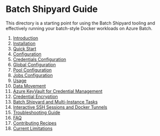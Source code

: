 # Batch Shipyard Guide
This directory is a starting point for using the Batch Shipyard tooling
and effectively running your batch-style Docker workloads on Azure Batch.

1. [Introduction](00-introduction.md)
2. [Installation](01-batch-shipyard-installation.md)
3. [Quick Start](02-batch-shipyard-quickstart.md)
4. [Configuration](10-batch-shipyard-configuration.md)
  1. [Credentials Configuration](11-batch-shipyard-configuration-credentials.md)
  2. [Global Configuration](12-batch-shipyard-configuration-global.md)
  3. [Pool Configuration](13-batch-shipyard-configuration-pool.md)
  4. [Jobs Configuration](14-batch-shipyard-configuration-jobs.md)
5. [Usage](20-batch-shipyard-usage.md)
6. [Data Movement](70-batch-shipyard-data-movement.md)
7. [Azure KeyVault for Credential Management](74-batch-shipyard-azure-keyvault.md)
8. [Credential Encryption](75-batch-shipyard-credential-encryption.md)
9. [Batch Shipyard and Multi-Instance Tasks](80-batch-shipyard-multi-instance-tasks.md)
10. [Interactive SSH Sessions and Docker Tunnels](85-batch-shipyard-ssh-docker-tunnel.md)
11. [Troubleshooting Guide](96-troubleshooting-guide.md)
12. [FAQ](97-faq.md)
13. [Contributing Recipes](98-contributing-recipes.md)
14. [Current Limitations](99-current-limitations.md)
